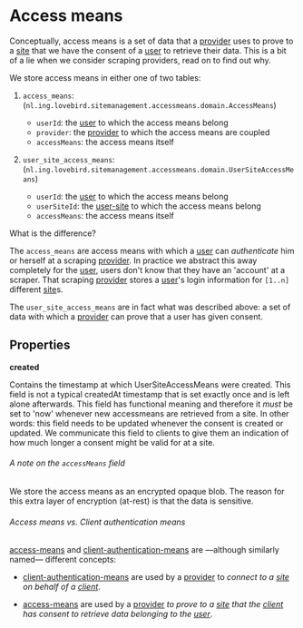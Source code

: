 # Access means

Conceptually, access means is a set of data that a [provider](provider.md) uses to prove to a [site](site.md) that we have the consent of a [user](user.md) to retrieve their data.
This is a bit of a lie when we consider scraping providers, read on to find out why.

We store access means in either one of two tables:

1. `access_means`: (`nl.ing.lovebird.sitemanagement.accessmeans.domain.AccessMeans`)
   - `userId`: the [user](user.md) to which the access means belong
   - `provider`: the [provider](provider.md) to which the access means are coupled
   - `accessMeans`: the access means itself

2. `user_site_access_means`: (`nl.ing.lovebird.sitemanagement.accessmeans.domain.UserSiteAccessMeans`)
   - `userId`: the [user](user.md) to which the access means belong
   - `userSiteId`: the [user-site](user-site.md) to which the access means belong
   - `accessMeans`: the access means itself

What is the difference?

The `access_means` are access means with which a [user](user.md) can _authenticate_ him or herself at a scraping [provider](provider.md).
In practice we abstract this away completely for the [user](user.md), users don't know that they have an 'account' at a scraper.
That scraping [provider](provider.md) stores a [user](user.md)'s login information for `[1..n]` different [site](site.md)s.

The `user_site_access_means` are in fact what was described above: a set of data with which a [provider](provider.md) can prove that a user has given consent.

## Properties

**created**

Contains the timestamp at which UserSiteAccessMeans were created.
This field is not a typical createdAt timestamp that is set exactly once and is left alone afterwards.
This field has functional meaning and therefore it *must* be set to 'now' whenever new accessmeans are retrieved from a site.
In other words: this field needs to be updated whenever the consent is created or updated.
We communicate this field to clients to give them an indication of how much longer a consent might be valid for at a site.


###### A note on the `accessMeans` field

We store the access means as an encrypted opaque blob.
The reason for this extra layer of encryption (at-rest) is that the data is sensitive.

###### Access means vs. Client authentication means

[access-means](access-means.md) and [client-authentication-means](client-authentication-means.md) are —although similarly named— different concepts:

- [client-authentication-means](client-authentication-means.md) are used by a [provider](provider.md) to _connect to a [site](site.md) on behalf of a [client](client.md)_.

- [access-means](access-means.md) are used by a [provider](provider.md) _to prove to a [site](site.md) that the [client](client.md) has consent to retrieve data belonging to the [user](user.md)_.
